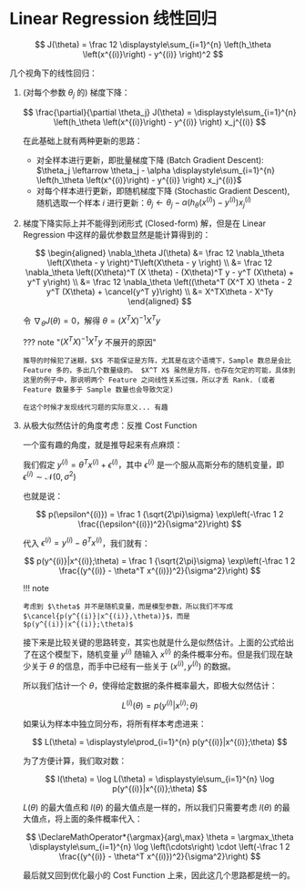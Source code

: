 # Linear Regression 线性回归

$$
J(\theta) = \frac 12 \displaystyle\sum_{i=1}^{n} \left(h_\theta \left(x^{(i)}\right) - y^{(i)} \right)^2
$$

几个视角下的线性回归：

1.  (对每个参数 $\theta_j$ 的) 梯度下降：

    $$
    \frac{\partial}{\partial \theta_j} J(\theta) = \displaystyle\sum_{i=1}^{n} \left(h_\theta \left(x^{(i)}\right) - y^{(i)} \right) x_j^{(i)}
    $$

    在此基础上就有两种更新的思路：

    -   对全样本进行更新，即批量梯度下降 (Batch Gradient Descent): $\theta_j \leftarrow \theta_j - \alpha \displaystyle\sum_{i=1}^{n} \left(h_\theta \left(x^{(i)}\right) - y^{(i)} \right) x_j^{(i)}$
    -   对每个样本进行更新，即随机梯度下降 (Stochastic Gradient Descent), 随机选取一个样本 $i$ 进行更新：$\theta_j \leftarrow \theta_j - \alpha \left(h_\theta \left(x^{(i)}\right) - y^{(i)} \right) x_j^{(i)}$

2.  梯度下降实际上并不能得到闭形式 (Closed-form) 解，但是在 Linear Regression 中这样的最优参数显然是能计算得到的：

    $$
    \begin{aligned}
    \nabla_\theta J(\theta) &= \frac 12 \nabla_\theta \left(X\theta - y \right)^T\left(X\theta - y \right) \\
        &= \frac 12 \nabla_\theta \left((X\theta)^T (X \theta) - (X\theta)^T y - y^T (X\theta) + y^T y\right) \\
        &= \frac 12 \nabla_\theta \left((\theta^T (X^T X) \theta - 2  y^T (X\theta) + \cancel{y^T y}\right) \\
        &= X^TX\theta - X^Ty
    \end{aligned}
    $$

    令 $\nabla_\theta J(\theta) = 0$，解得 $\theta = (X^TX)^{-1}X^Ty$

    ??? note "$(X^T X)^{-1} X^T y$ 不展开的原因"

        推导的时候犯了迷糊，$X$ 不能保证是方阵，尤其是在这个语境下，Sample 数总是会比 Feature 多的，多出几个数量级的。 $X^T X$ 虽然是方阵，也存在欠定的可能，具体到这里的例子中，那说明两个 Feature 之间线性关系过强，所以才丢 Rank. (或者 Feature 数量多于 Sample 数量也会导致欠定)

        在这个时候才发现线代习题的实际意义... 有趣

3.  从极大似然估计的角度考虑：反推 Cost Function

    一个蛮有趣的角度，就是推导起来有点麻烦：

    我们假定 $y^{(i)} = \theta^T x^{(i)} + \epsilon^{(i)}$，其中 $\epsilon^{(i)}$ 是一个服从高斯分布的随机变量，即 $\epsilon^{(i)} \sim \mathcal{N}(0, \sigma^2)$

    也就是说：

    $$
    p(\epsilon^{(i)}) = \frac 1 {\sqrt{2\pi}\sigma} \exp\left(-\frac 1 2 \frac{(\epsilon^{(i)})^2}{\sigma^2}\right)
    $$

    代入 $\epsilon^{(i)} = y^{(i)} - \theta^T x^{(i)}$，我们就有：

    $$
    p(y^{(i)}|x^{(i)};\theta) = \frac 1 {\sqrt{2\pi}\sigma} \exp\left(-\frac 1 2 \frac{(y^{(i)} - \theta^T x^{(i)})^2}{\sigma^2}\right)
    $$

    !!! note

        考虑到 $\theta$ 并不是随机变量，而是模型参数，所以我们不写成 $\cancel{p(y^{(i)}|x^{(i)},\theta)}$，而是 $p(y^{(i)}|x^{(i)};\theta)$

    接下来是比较关键的思路转变，其实也就是什么是似然估计。上面的公式给出了在这个模型下，随机变量 $y^{(i)}$ 随输入 $x^{(i)}$ 的条件概率分布。但是我们现在缺少关于 $\theta$ 的信息，而手中已经有一些关于 $(x^{(i)}, y^{(i)})$ 的数据。

    所以我们估计一个 $\theta$，使得给定数据的条件概率最大，即极大似然估计：

    $$
    L^{(i)}(\theta) = p(y^{(i)}|x^{(i)};\theta)
    $$

    如果认为样本中独立同分布，将所有样本考虑进来：

    $$
    L(\theta) = \displaystyle\prod_{i=1}^{n} p(y^{(i)}|x^{(i)};\theta)
    $$

    为了方便计算，我们取对数：

    $$
    l(\theta) = \log L(\theta) = \displaystyle\sum_{i=1}^{n} \log p(y^{(i)}|x^{(i)};\theta)
    $$

    $L(\theta)$ 的最大值点和 $l(\theta)$ 的最大值点是一样的，所以我们只需要考虑 $l(\theta)$ 的最大值点，将上面的条件概率代入：

    $$
    \DeclareMathOperator*{\argmax}{arg\,max}
    \theta = \argmax_\theta \displaystyle\sum_{i=1}^{n} \log \left(\cdots\right) \cdot \left(-\frac 1 2 \frac{(y^{(i)} - \theta^T x^{(i)})^2}{\sigma^2}\right)
    $$

    最后就又回到优化最小的 Cost Function 上来，因此这几个思路都是统一的。
